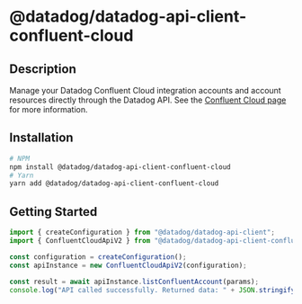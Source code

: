 # @datadog/datadog-api-client-confluent-cloud

## Description

Manage your Datadog Confluent Cloud integration accounts and account resources directly through the Datadog API. See the [Confluent Cloud page](https://docs.datadoghq.com/integrations/confluent_cloud/) for more information.

## Installation

```sh
# NPM
npm install @datadog/datadog-api-client-confluent-cloud
# Yarn
yarn add @datadog/datadog-api-client-confluent-cloud
```

## Getting Started
```ts
import { createConfiguration } from "@datadog/datadog-api-client";
import { ConfluentCloudApiV2 } from "@datadog/datadog-api-client-confluent-cloud";

const configuration = createConfiguration();
const apiInstance = new ConfluentCloudApiV2(configuration);

const result = await apiInstance.listConfluentAccount(params);
console.log("API called successfully. Returned data: " + JSON.stringify(result));
```